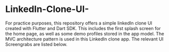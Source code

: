 # LinkedIn-Clone-UI-
For practice purposes, this repository offers a simple linkedIn clone UI created with Flutter and Dart SDK. This includes the first splash screen for the home page, as well as some demo profiles stored in the app model. The MVC architecture pattern is used in this LinkedIn clone app. The relevant UI Screengrabs are listed below.
